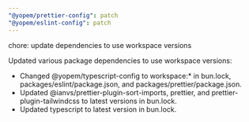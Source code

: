 ```yaml
---
"@yopem/prettier-config": patch
"@yopem/eslint-config": patch
---
```


chore: update dependencies to use workspace versions

Updated various package dependencies to use workspace versions:

- Changed @yopem/typescript-config to workspace:\* in bun.lock,
  packages/eslint/package.json, and packages/prettier/package.json.
- Updated @ianvs/prettier-plugin-sort-imports, prettier, and
  prettier-plugin-tailwindcss to latest versions in bun.lock.
- Updated typescript to latest version in bun.lock.
